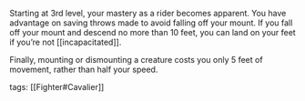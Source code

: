 Starting at 3rd level, your mastery as a rider becomes apparent. You have advantage on saving throws made to avoid falling off your mount. If you fall off your mount and descend no more than 10 feet, you can land on your feet if you’re not [[incapacitated]].

Finally, mounting or dismounting a creature costs you only 5 feet of movement, rather than half your speed.

tags: [[Fighter#Cavalier]]